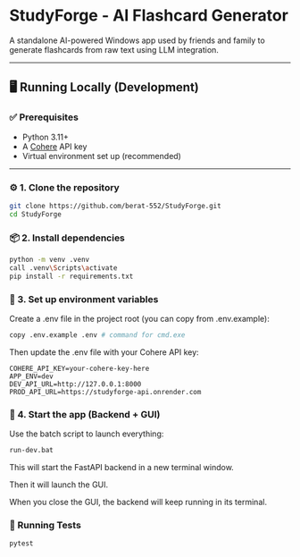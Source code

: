 ﻿# StudyForge - AI Flashcard Generator

A standalone AI-powered Windows app used by friends and family to generate flashcards from raw text using LLM integration.

---

## 🖥️ Running Locally (Development)

### ✅ Prerequisites

- Python 3.11+
- A [Cohere](https://cohere.com/) API key
- Virtual environment set up (recommended)

---

### ⚙️ 1. Clone the repository

```bash
git clone https://github.com/berat-552/StudyForge.git
cd StudyForge
```

### 📦 2. Install dependencies
```bash
python -m venv .venv
call .venv\Scripts\activate
pip install -r requirements.txt
```

### 🔑 3. Set up environment variables
Create a .env file in the project root (you can copy from .env.example):

```bash
copy .env.example .env # command for cmd.exe
```

Then update the .env file with your Cohere API key:

```env
COHERE_API_KEY=your-cohere-key-here
APP_ENV=dev
DEV_API_URL=http://127.0.0.1:8000
PROD_API_URL=https://studyforge-api.onrender.com
```

### 🚀 4. Start the app (Backend + GUI)
Use the batch script to launch everything:

```bash
run-dev.bat
```
This will start the FastAPI backend in a new terminal window. 

Then it will launch the GUI.

When you close the GUI, the backend will keep running in its terminal.

### 🧪 Running Tests
```bash
pytest
```
